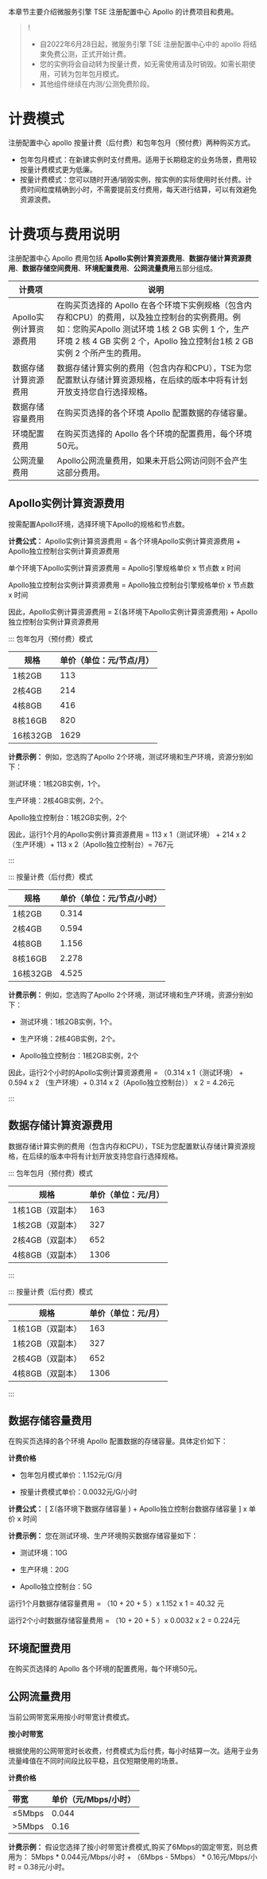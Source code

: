 

本章节主要介绍微服务引擎 TSE 注册配置中心 Apollo 的计费项目和费用。

>!
>- 自2022年6月28日起，微服务引擎 TSE 注册配置中心中的 apollo 将结束免费公测，正式开始计费。
>- 您的实例将会自动转为按量计费，如无需使用请及时销毁。如需长期使用，可转为包年包月模式。
>- 其他组件继续在内测/公测免费阶段。
# 计费模式

注册配置中心 apollo 按量计费（后付费）和包年包月（预付费）两种购买方式。

- 包年包月模式：在新建实例时支付费用。适用于长期稳定的业务场景，费用较按量计费模式更为低廉。
- 按量计费模式：您可以随时开通/销毁实例，按实例的实际使用时长付费。计费时间粒度精确到小时，不需要提前支付费用，每天进行结算，可以有效避免资源浪费。

# 计费项与费用说明

注册配置中心 Apollo 费用包括 **Apollo实例计算资源费用**、**数据存储计算资源费用**、**数据存储空间费用**、**环境配置费用**、**公网流量费用**五部分组成。

|计费项|说明|
|-|-|
|Apollo实例计算资源费用|在购买页选择的 Apollo 在各个环境下实例规格（包含内存和CPU）的费用，以及独立控制台的实例费用。例如：您购买Apollo 测试环境 1核 2 GB 实例 1 个，生产环境 2 核 4 GB 实例 2 个，Apollo 独立控制台1核 2 GB 实例 2 个所产生的费用。|
|数据存储计算资源费用|数据存储计算实例的费用（包含内存和CPU），TSE为您配置默认存储计算资源规格，在后续的版本中将有计划开放支持您自行选择规格。|
|数据存储容量费用|在购买页选择的各个环境 Apollo 配置数据的存储容量。|
|环境配置费用|在购买页选择的 Apollo 各个环境的配置费用，每个环境50元。|
|公网流量费用|Apollo公网流量费用，如果未开启公网访问则不会产生这部分费用。|



## Apollo实例计算资源费用

按需配置Apollo环境，选择环境下Apollo的规格和节点数。

**计费公式：** Apollo实例计算资源费用 = 各个环境Apollo实例计算资源费用 + Apollo独立控制台实例计算资源费用

单个环境下Apollo实例计算资源费用 = Apollo引擎规格单价 x 节点数 x 时间

Apollo独立控制台实例计算资源费用 = Apollo独立控制台引擎规格单价 x 节点数 x 时间

因此，Apollo实例计算资源费用 = Σ(各环境下Apollo实例计算资源费用) + Apollo独立控制台实例计算资源费用

::: 包年包月（预付费）模式

| 规格     | 单价（单位：元/节点/月） |
| -------- | ------------------------ |
| 1核2GB   | 113                      |
| 2核4GB   | 214                      |
| 4核8GB   | 416                      |
| 8核16GB  | 820                      |
| 16核32GB | 1629                     |

**计费示例：** 例如，您选购了Apollo 2个环境，测试环境和生产环境，资源分别如下：

测试环境：1核2GB实例，1个。

生产环境：2核4GB实例，2个。

Apollo独立控制台：1核2GB实例，2个

因此，运行1个月的Apollo实例计算资源费用 = 113 x 1（测试环境） + 214 x 2 （生产环境）+  113 x 2（Apollo独立控制台）=  767元

:::

::: 按量计费（后付费）模式

| 规格     | 单价（单位：元/节点/小时） |
| -------- | -------------------------- |
| 1核2GB   | 0.314                      |
| 2核4GB   | 0.594                      |
| 4核8GB   | 1.156                      |
| 8核16GB  | 2.278                      |
| 16核32GB | 4.525                      |

**计费示例：** 例如，您选购了Apollo 2个环境，测试环境和生产环境，资源分别如下：

- 测试环境：1核2GB实例，1个。

- 生产环境：2核4GB实例，2个。

- Apollo独立控制台：1核2GB实例，2个

因此，运行2个小时的Apollo实例计算资源费用 = （0.314 x 1（测试环境） + 0.594 x 2 （生产环境）+  0.314 x 2（Apollo独立控制台）） x 2 =  4.26元

:::



## 数据存储计算资源费用

数据存储计算实例的费用（包含内存和CPU），TSE为您配置默认存储计算资源规格，在后续的版本中将有计划开放支持您自行选择规格。

::: 包年包月（预付费）模式

| 规格             | 单价（单位：元/月） |
| ---------------- | ------------------- |
| 1核1GB（双副本） | 163                 |
| 1核2GB（双副本） | 327                 |
| 2核4GB（双副本） | 652                 |
| 4核8GB（双副本） | 1306                |

:::

::: 按量计费（后付费）模式

| 规格             | 单价（单位：元/月） |
| ---------------- | ------------------- |
| 1核1GB（双副本） | 163                 |
| 1核2GB（双副本） | 327                 |
| 2核4GB（双副本） | 652                 |
| 4核8GB（双副本） | 1306                |

:::

###  

## 数据存储容量费用

在购买页选择的各个环境 Apollo 配置数据的存储容量。具体定价如下：

**计费价格**

- 包年包月模式单价：1.152元/G/月

- 按量计费模式单价：0.0032元/G/小时

**计费公式：** [ Σ(各环境下数据存储容量 ) + Apollo独立控制台数据存储容量 ] x 单价 x 时间 

**计费示例：** 您在测试环境、生产环境购买数据存储容量如下：

- 测试环境：10G

- 生产环境：20G

- Apollo独立控制台：5G

运行1个月数据存储容量费用 = （10 + 20 + 5 ）x 1.152  x 1 = 40.32 元

运行2个小时数据存储容量费用  = （10 + 20 + 5 ）x 0.0032 x 2 = 0.224元



## 环境配置费用

在购买页选择的 Apollo 各个环境的配置费用，每个环境50元。

## 公网流量费用

当前公网带宽采用按小时带宽计费模式。

**按小时带宽**

根据使用的公网带宽时长收费，付费模式为后付费，每小时结算一次。适用于业务流量峰值在不同时间段比较平稳，且仅短期使用的场景。

**计费价格**

| 带宽   | 单价（元/Mbps/小时） |
| :----- | :------------------- |
| ≤5Mbps | 0.044                |
| >5Mbps | 0.16                 |

**计费示例：** 假设您选择了按小时带宽计费模式,购买了6Mbps的固定带宽，则总费用为： 5Mbps * 0.044元/Mbps/小时 + （6Mbps - 5Mbps） * 0.16元/Mbps/小时 = 0.38元/小时。
